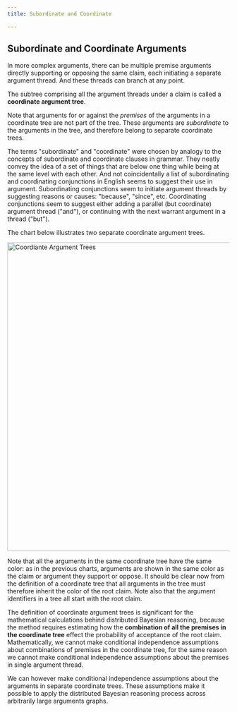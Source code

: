```yaml
---
title: Subordinate and Coordinate

---
```


## Subordinate and Coordinate Arguments

In more complex arguments, there can be multiple premise arguments directly supporting or opposing the same claim, each initiating a separate argument thread. And these threads can branch at any point.

The subtree comprising all the argument threads under a claim is called a **coordinate argument tree**.

Note that arguments for or against the *premises* of the arguments in a coordinate tree are not part of the tree. These arguments are *subordinate* to the arguments in the tree, and therefore belong to separate coordinate trees.

The terms "subordinate" and "coordinate" were chosen by analogy to the concepts of subordinate and coordinate clauses in grammar. They neatly convey the idea of a set of things that are below one thing while being at the same level with each other. And not coincidentally a list of subordinating and coordinating conjunctions in English seems to suggest their use in argument. Subordinating conjunctions seem to initiate argument threads by suggesting reasons or causes: "because", "since", etc. Coordinating conjunctions seem to suggest either adding a parallel (but coordinate) argument thread ("and"), or continuing with the next warrant argument in a thread ("but"). 

The chart below illustrates two separate coordinate argument trees. 


<img src="/assets/images/distributed-bayesian-reasoning/coordinate-argument-trees.svg"
     alt="Coordiante Argument Trees"
     style="display: block; margin-left: auto; margin-right: auto; width: 700px" />

Note that all the arguments in the same coordinate tree have the same color: as in the previous charts, arguments are shown in the same color as the claim or argument they support or oppose. It should be clear now from the definition of a coordinate tree that all arguments in the tree must therefore inherit the color of the root claim. Note also that the argument identifiers in a tree all start with the root claim.

The definition of coordinate argument trees is significant for the mathematical calculations behind distributed Bayesian reasoning, because the method requires estimating how the **combination of all the premises in the coordinate tree** effect the probability of acceptance of the root claim. Mathematically, we cannot make conditional independence assumptions about combinations of premises in the coordinate tree, for the same reason we cannot make conditional independence assumptions about the premises in single argument thread. 

We can however make conditional independence assumptions about the arguments in separate coordinate trees. These assumptions make it possible to apply the distributed Bayesian reasoning process across arbitrarily large arguments graphs.